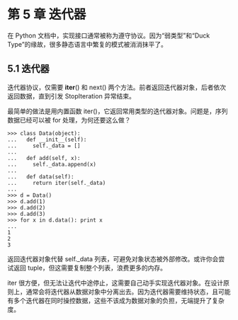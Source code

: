 # 第 5 章 迭代器

在 Python 文档中，实现接口通常被称为遵守协议。因为“弱类型”和“Duck Type”的缘故，很多静态语言中繁复的模式被消消抹平了。

## 5.1 迭代器

迭代器协议，仅需要 __iter__() 和 next() 两个方法。前者返回迭代器对象，后者依次返回数据，直到引发 StopIteration 异常结束。

最简单的做法是用内置函数 iter()，它返回常用类型的迭代器对象。问题是，序列数据已经可以被 for 处理，为何还要这么做？

```
>>> class Data(object):
...   def __init__(self):
...     self._data = []
...
...   def add(self, x):
...     self._data.append(x)
...
...   def data(self):
...     return iter(self._data)
...
>>> d = Data()
>>> d.add(1)
>>> d.add(2)
>>> d.add(3)
>>> for x in d.data(): print x
...
1
2
3
```

返回迭代器对象代替 self._data 列表，可避免对象状态被外部修改。或许你会尝试返回 tuple，但这需要复制整个列表，浪费更多的内存。

iter 很方便，但无法让迭代中途停止，这需要自己动手实现迭代器对象。在设计原则上，通常会将迭代器从数据对象中分离出去。因为迭代器需要维持状态，且可能有多个迭代器在同时操控数据，这些不该成为数据对象的负担，无端提升了复杂度。





















